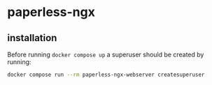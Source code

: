 # paperless-ngx

## installation

Before running `docker compose up` a superuser should be created by running:

```bash
docker compose run --rm paperless-ngx-webserver createsuperuser
```
